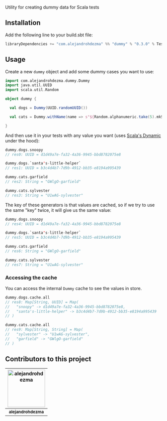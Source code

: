 Utility for creating dummy data for Scala tests

## Installation

Add the following line to your build.sbt file:

```sbt
libraryDependencies += "com.alejandrohdezma" %% "dummy" % "0.3.0" % Test
```

## Usage

Create a new `dummy` object and add some dummy cases you want to use:

```scala
import com.alejandrohdezma.dummy.Dummy
import java.util.UUID
import scala.util.Random

object dummy {

  val dogs = Dummy(UUID.randomUUID())

  val cats = Dummy.withName(name => s"${Random.alphanumeric.take(5).mkString}-$name")

}
```

And then use it in your tests with any value you want (uses
[Scala's Dynamic](https://www.scala-lang.org/api/2.13.3/scala/Dynamic.html)
under the hood):

```scala
dummy.dogs.snoopy
// res0: UUID = d1d49a7e-fa32-4a36-9945-bbd8782075e8

dummy.dogs.`santa's-little-helper`
// res1: UUID = b3c4d4b7-7d9b-4912-bb35-e8194a995439

dummy.cats.garfield
// res2: String = "GWlgO-garfield"

dummy.cats.sylvester
// res3: String = "U1wAG-sylvester"
```

The key of these generators is that values are cached, so if we try to use the
same "key" twice, it will give us the same value:

```scala
dummy.dogs.snoopy
// res4: UUID = d1d49a7e-fa32-4a36-9945-bbd8782075e8

dummy.dogs.`santa's-little-helper`
// res5: UUID = b3c4d4b7-7d9b-4912-bb35-e8194a995439

dummy.cats.garfield
// res6: String = "GWlgO-garfield"

dummy.cats.sylvester
// res7: String = "U1wAG-sylvester"
```

### Accessing the cache

You can access the internal `Dummy` cache to see the values in
store.

```scala
dummy.dogs.cache.all
// res8: Map[String, UUID] = Map(
//   "snoopy" -> d1d49a7e-fa32-4a36-9945-bbd8782075e8,
//   "santa's-little-helper" -> b3c4d4b7-7d9b-4912-bb35-e8194a995439
// )

dummy.cats.cache.all
// res9: Map[String, String] = Map(
//   "sylvester" -> "U1wAG-sylvester",
//   "garfield" -> "GWlgO-garfield"
// )
```

## Contributors to this project 

| <a href="https://github.com/alejandrohdezma"><img alt="alejandrohdezma" src="https://avatars.githubusercontent.com/u/9027541?v=4&s=120" width="120px" /></a> |
| :--: |
| <a href="https://github.com/alejandrohdezma"><sub><b>alejandrohdezma</b></sub></a> |
